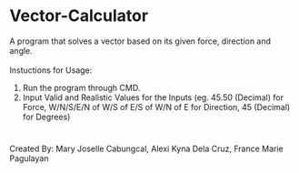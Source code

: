 # Vector-Calculator
A program that solves a vector based on its given force, direction and angle.
<br/><br/>
Instuctions for Usage:
1. Run the program through CMD.
2. Input Valid and Realistic Values for the Inputs 
   (eg. 45.50 (Decimal) for Force, W/N/S/E/N of W/S of E/S of W/N of E for Direction, 45 (Decimal) for Degrees)
#
Created By: Mary Joselle Cabungcal, Alexi Kyna Dela Cruz, France Marie Pagulayan
